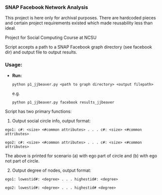 ### SNAP Facebook Network Analysis

This project is here only for archival purposes. There are hardcoded pieces and certain project
requirements existed which made reusability less than ideal.

Project for Social Computing Course at NCSU

Script accepts a path to a SNAP Facebook graph directory (see facebook dir) and output
file to output results. 

### Usage:
 
- **Run:**

  `python p1_jjbeaver.py <path to graph directory> <output filepath>`

   e.g.

   `python p1_jjbeaver.py facebook results_jjbeaver`


Script has two primary functions:

1) Output social circle info, output format:

`ego1:
c#: <size> <#common attributes>
.
.
.
c#: <size> <#common attributes>`

`ego2:
c#: <size> <#common attributes>
.
.
.
c#: <size> <#common attributes>`

The above is printed for scenario (a) with ego part of circle and (b) with ego not part of circle.


2) Output degree of nodes, output format:

`ego1:
lowestid#: <degree>
.
.
.
highestid#: <degree>`

`ego2:
lowestid#: <degree>
.
.
.
highestid# <degree>`
